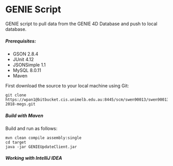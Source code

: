 # GENIE Script
GENIE script to pull data from the GENIE 4D Database and push to local database.
##### Prerequisites:
* GSON 2.8.4
* JUnit 4.12
* JSONSimple 1.1
* MySQL 8.0.11
* Maven

First download the source to your local machine using Git:
    
    git clone https://wpan1@bitbucket.cis.unimelb.edu.au:8445/scm/swen90013/swen90013-2018-megs.git
    
##### Build with Maven
Build and run as follows:

    mvn clean compile assembly:single
    cd target
    java -jar GENIEUpdateClient.jar
   
##### Working with IntelliJ IDEA 